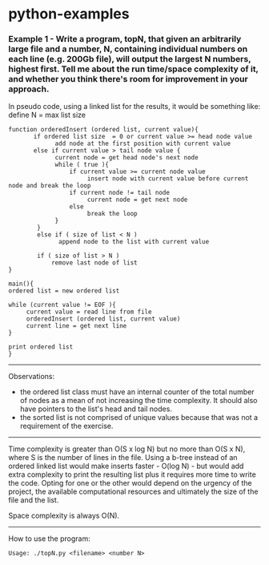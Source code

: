 # python-examples

### Example 1 - Write a program, topN, that given an arbitrarily large file and a number, N, containing individual numbers on each line (e.g. 200Gb file), will output the largest N numbers, highest first. Tell me about the run time/space complexity of it, and whether you think there's room for improvement in your approach.

In pseudo code, using a linked list for the results, it would be something like:
    define N = max list size

    function orderedInsert (ordered list, current value){
           if ordered list size  = 0 or current value >= head node value
                 add node at the first position with current value
           else if current value > tail node value {
                 current node = get head node's next node
                 while ( true ){
                     if current value >= current node value
                          insert node with current value before current node and break the loop
                     if current node != tail node
                          current node = get next node
                     else
                          break the loop
                 }
            }
            else if ( size of list < N )
                  append node to the list with current value

            if ( size of list > N )
                remove last node of list
    }

    main(){
    ordered list = new ordered list

    while (current value != EOF ){
         current value = read line from file
         orderedInsert (ordered list, current value)
         current line = get next line
    }

    print ordered list
    }
----------------
Observations:
- the ordered list class must have an internal counter of the total number of nodes as a mean of not increasing the time complexity. It should also have pointers to the list's head and tail nodes.
- the sorted list is not comprised of unique values because that was not a requirement of the exercise.
----------------
Time complexity is greater than O(S x log N) but no more than O(S x N), where S is the number of lines in the file. Using a b-tree instead of an ordered linked list would make inserts faster - O(log N) -  but would add extra complexity to print the resulting list plus it requires more time to write the code. Opting for one or the other would depend on the urgency of the project, the available computational resources and ultimately the size of the file and the list.
 
Space complexity is always O(N).

------------------
How to use the program:

    Usage: ./topN.py <filename> <number N>

